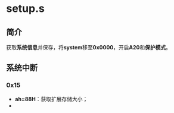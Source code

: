 # setup.s

## 简介

获取**系统信息**并保存，将**system**移至**0x0000**，开启**A20**和**保护模式**。



## 系统中断

### 0x15

* **ah=88H**：获取扩展存储大小；
* 

